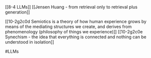 [[8-4 LLMs]]
[[Jensen Huang - from retrieval only to retrieval plus generation]]

[[10-2g2c0d Semiotics is a theory of how human experience grows by means of the mediating structures we create, and derives from phenomenology (philosophy of things we experience)]]
[[10-2g2c0e Synechism - the idea that everything is connected and nothing can be understood in isolation]]

#LLMs 